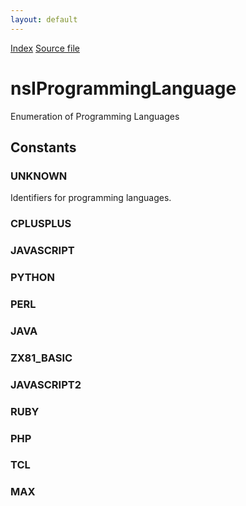 ```yaml
---
layout: default
---
```

<div id='links'><a href="../index.html">Index</a>
<a href="http://dxr.mozilla.org/mozilla-central/source/xpcom/base/nsIProgrammingLanguage.idl">Source file</a>
</div>

# nsIProgrammingLanguage #
  
Enumeration of Programming Languages  
  

## Constants ##

### UNKNOWN ###
  
Identifiers for programming languages.  
  

### CPLUSPLUS ###

### JAVASCRIPT ###

### PYTHON ###

### PERL ###

### JAVA ###

### ZX81_BASIC ###

### JAVASCRIPT2 ###

### RUBY ###

### PHP ###

### TCL ###

### MAX ###
